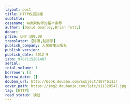 ```yaml
---
layout: post
title: HTTP权威指南
subtitle:
casename: Web架构师的基本素养
author: [David Gourley,Brian Totty]
donor: 
price: CNY 109.00
translator: [陈涓,赵振平]
publish_company: 人民邮电出版社
publish_version: 
publish_date: 2012-9
isbn: 9787115281487
serial: 
total_volume: 1
borrower: []
borrow_date: []
douban_url: http://book.douban.com/subject/10746113/
cover_path: https://img2.doubanio.com/lpic/s11329547.jpg
tag: [HTTP]
read_status: 读过
---
```

